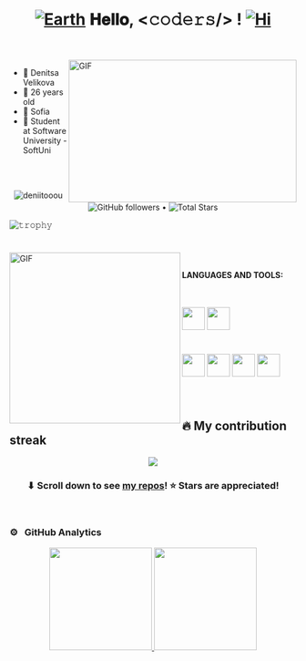 <h1 align="center">
  <a target="_blank">
    <a href="https://imgbb.com/"><img src="https://i.ibb.co/p3KSxHm/Earth.gif" alt="Earth" border="0"></a>
  </a>
  𝐇𝐞𝐥𝐥𝐨, &lt;𝚌𝚘𝚍𝚎𝚛𝚜/&gt; !
  <a target="_blank">
   <a href="https://imgbb.com/"><img src="https://i.ibb.co/XshKxrN/Hi.gif" alt="Hi" border="0"></a>
  </a>
</h1>

<br/>
<br/>
<a target="_blank">
  <img align="right" height="250" width="400" alt="GIF" src="https://github.com/JayantGoel001/JayantGoel001/blob/master/GIF/code.gif">
</a>

- 💬 Denitsa Velikova
- 💬 26 years old
- 💬 Sofia
- 💬 Student at Software University - SoftUni

<br/>
<br/>

<p align="center">  
  <img src="https://komarev.com/ghpvc/?username=smir45" alt="deniitooou" />
  <img alt="GitHub followers" src="https://img.shields.io/github/followers/smir45?label=Followers&style=social"> •   
  <img src="https://img.shields.io/github/stars/deniitooou?label=Stars" alt="Total Stars">
</p>


![𝚝𝚛𝚘𝚙𝚑𝚢](https://github-profile-trophy.vercel.app/?username=deniitooou&column=9&margin-w=15&margin-h=15&no-bg=true&no-frame=true&theme=juicyfresh)

#

<a target="_blank"><img align="left" height="300" width="300" alt="GIF" src="https://github.com/JayantGoel001/JayantGoel001/blob/master/GIF/github.gif"></a>
<br/>


**LANGUAGES AND TOOLS:**  


<br/>
<br/>
<code><img height="40" width="40" src="https://brandeps.com/logo-download/C/C-Sharp-logo-vector-01.svg"></code>
<code><img height="40" width="40" src="https://cdn.worldvectorlogo.com/logos/dot-net-core-7.svg"></code>

#
<code><img height="40" width="40" src="https://cdn.worldvectorlogo.com/logos/github-icon-1.svg"></code>
<code><img height="40" width="40" src="https://cdn.worldvectorlogo.com/logos/visual-studio-2013.svg"></code>
<code><img height="40" width="40" src="https://cdn.worldvectorlogo.com/logos/microsoft-office-2013.svg"></code>
<code><img height="40" width="40" src="https://cdn.worldvectorlogo.com/logos/adobe-photoshop-2.svg"></code>

<br/>

#
## 🔥 My contribution streak

<p align="center">
  <a href="https://github.com/deniitooou/github-readme-streak-stats">
    <img src="https://github-readme-streak-stats.herokuapp.com/?user=smir45#version3"/>
  </a>
</p>

<h3 align="center">⬇ Scroll down to see <a href="https://github.com/deniitooou?tab=repositories">my repos</a>! ⭐ Stars are appreciated!</h3>

<br/>

### ⚙️ &nbsp; GitHub Analytics

<p align="center">
<a href="https://github.com/deniitooou">
  <img height="180em" src="https://github-readme-stats-eight-theta.vercel.app/api?username=deniitooou&show_icons=true&theme=vue-light&include_all_commits=true&count_private=true" />
  <img height="180em" src="https://github-readme-stats-eight-theta.vercel.app/api/top-langs/?username=deniitooou&layout=compact&exclude_lang=java+r&theme=vue-light" />
</a>
</p>

<div align="center">

<br/>
